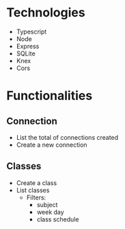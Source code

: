 # Technologies

- Typescript
- Node
- Express
- SQLite
- Knex
- Cors


# Functionalities

## Connection

- List the total of connections created
- Create a new connection

## Classes

- Create a class
- List classes
  - Filters: 
    - subject
    - week day
    - class schedule
